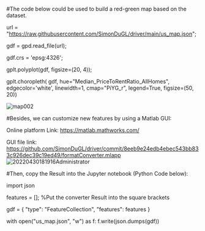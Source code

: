 #The code below could be used to build a red-green map based on the dataset.
	
url = "https://raw.githubusercontent.com/SimonDuGL/driver/main/us_map.json";

gdf = gpd.read_file(url);

gdf.crs = 'epsg:4326';

gplt.polyplot(gdf, figsize=(20, 4));

gplt.choropleth(
    gdf, hue="Median_PriceToRentRatio_AllHomes", edgecolor='white', linewidth=1,
    cmap="PiYG_r", legend=True, figsize=(50, 20))

![map002](https://user-images.githubusercontent.com/101145370/165690621-7db77feb-b04a-4219-a735-79d00354bdcc.png)

#Besides, we can customize new features by using a Matlab GUI:

Online platform Link: https://matlab.mathworks.com/

GUI file link: https://github.com/SimonDuGL/driver/commit/8eeb9e24edb4ebec543bb833c926dec39c19ed49/formatConverter.mlapp
![20220430181916Administrator](https://user-images.githubusercontent.com/101145370/166125737-b6bc1461-597a-45f0-9be4-c519b79896be.png)

#Then, copy the Result into the Jupyter notebook (Python Code below):

import json

features = []; %Put the converter Result into the square brackets

gdf = {
    "type": "FeatureCollection",
    "features": features
    }

with open("us_map.json", "w") as f:
    f.write(json.dumps(gdf))
